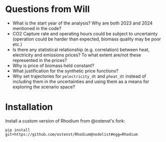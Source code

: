 # Questions from Will

- What is the start year of the analysis? Why are both 2023 and 2024 mentioned in the code?
- CO2 Capture rate and operating hours could be subject to uncertainty (operation could be harder than expected, biomass quality may be poor etc.)
- Is there any statistical relationship (e.g. correlation) between heat, electricity and emissions prices? To what extent are/not these represented in the prices?
- Why is price of biomass held constant?
- What justification for the synthetic price functions?
- Why set trajectories for `pelectricity_dt` and `pheat_dt` instead of including them in the uncertainties and using them as a means for exploring the scenario space?

# Installation

Install a custom version of Rhodium from @ostenst's fork:

    pip install git+https://github.com/ostenst/Rhodium@nodelist#egg=Rhodium
